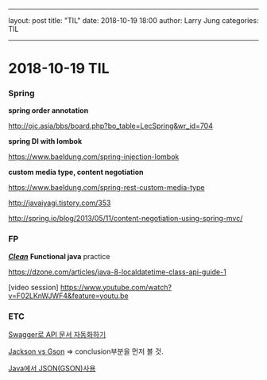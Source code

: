 ---

layout: post
title:  "TIL"
date:   2018-10-19 18:00
author: Larry Jung
categories: TIL

------

# 2018-10-19 TIL  



### Spring  

**spring order annotation**  

http://ojc.asia/bbs/board.php?bo_table=LecSpring&wr_id=704   

**spring DI with lombok**  

https://www.baeldung.com/spring-injection-lombok

**custom media type, content negotiation**

https://www.baeldung.com/spring-rest-custom-media-type  

http://javaiyagi.tistory.com/353  

http://spring.io/blog/2013/05/11/content-negotiation-using-spring-mvc/  



### FP  

***<u>Clean</u>*** **Functional java** practice   

https://dzone.com/articles/java-8-localdatetime-class-api-guide-1   

[video session] https://www.youtube.com/watch?v=F02LKnWJWF4&feature=youtu.be  



### ETC  

[Swagger로 API 문서 자동화하기](https://jojoldu.tistory.com/31)  

[Jackson vs Gson](https://www.baeldung.com/jackson-vs-gson) => conclusion부분을 먼저 볼 것.  

[Java에서 JSON(GSON)사용](http://yookeun.github.io/java/2017/05/27/java-gson/)  





